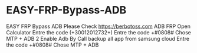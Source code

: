 # EASY-FRP-Bypass-ADB
EASY FRP Bypass ADB
Please Check https://berbotoss.com 
ADB FRP
Open Calculator
Entre the code (+30012012732+)
Entre the code +#0808# 
Chose MTP + ADB
2
Enable Adb By Call
backup all app from samsung cloud
Entre the code +#0808#
Chose MTP + ADB
